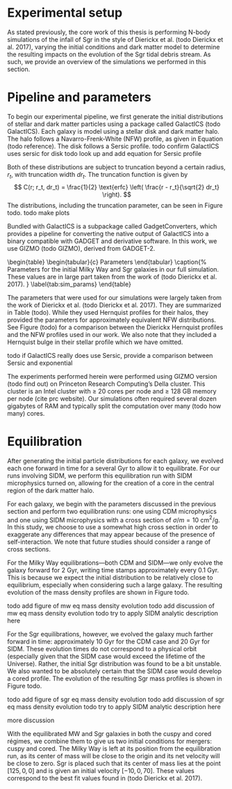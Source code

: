 # Experimental setup

As stated previously, the core work of this thesis is performing N-body simulations of the infall of Sgr in the style of Dierickx et al. (todo Dierickx et al. 2017), varying the initial conditions and dark matter model to determine the resulting impacts on the evolution of the Sgr tidal debris stream. As such, we provide an overview of the simulations we performed in this section.

# Pipeline and parameters

To begin our experimental pipeline, we first generate the initial distributions of stellar and dark matter particles using a package called GalactICS (todo GalactICS). Each galaxy is model using a stellar disk and dark matter halo. The halo follows a Navarro-Frenk-White (NFW) profile, as given in Equation (todo reference). The disk follows a Sersic profile.
todo confirm GalactICS uses sersic for disk
todo look up and add equation for Sersic profile

Both of these distributions are subject to truncation beyond a certain radius, $r_t$, with truncation width $dr_t$. The truncation function is given by 
$$ C(r; r_t, dr_t) = \frac{1}{2} \text{erfc} \left( \frac{r - r_t}{\sqrt{2} dr_t} \right). $$
The distributions, including the truncation parameter, can be seen in Figure todo.
todo make plots

Bundled with GalactICS is a subpackage called GadgetConverters, which provides a pipeline for converting the native output of GalactICS into a binary compatible with GADGET and derivative software. In this work, we use GIZMO (todo GIZMO), derived from GADGET-2.

\begin{table}
\begin{tabular}{c}
Parameters
\end{tabular}
\caption{%
    Parameters for the initial Milky Way and Sgr galaxies in our full simulation. These values are in large part taken from the work of (todo Dierickx et al. 2017).
}
\label{tab:sim_params}
\end{table}

The parameters that were used for our simulations were largely taken from the work of Dierickx et al. (todo Dierickx et al. 2017). They are summarized in Table (todo). While they used Hernquist profiles for their halos, they provided the parameters for approximately equivalent NFW distributions. See Figure (todo) for a comparison between the Dierickx Hernquist profiles and the NFW profiles used in our work. We also note that they included a Hernquist bulge in their stellar profile which we have omitted.

todo if GalactICS really does use Sersic, provide a comparison between Sersic and exponential

The experiments performed herein were performed using GIZMO version (todo find out) on Princeton Research Computing’s Della cluster. This cluster is an Intel cluster with $\geq$ 20 cores per node and $\geq$ 128 GB memory per node (cite prc website). Our simulations often required several dozen gigabytes of RAM and typically split the computation over many (todo how many) cores.

# Equilibration

After generating the initial particle distributions for each galaxy, we evolved each one forward in time for a several Gyr to allow it to equilibrate. For our runs involving SIDM, we perform this equilibration run with SIDM microphysics turned on, allowing for the creation of a core in the central region of the dark matter halo.

For each galaxy, we begin with the parameters discussed in the previous section and perform two equilibration runs: one using CDM microphysics and one using SIDM microphysics with a cross section of $\sigma / m = 10$ cm$^2$/g. In this study, we choose to use a somewhat high cross section in order to exaggerate any differences that may appear because of the presence of self-interaction. We note that future studies should consider a range of cross sections.

For the Milky Way equilibrations—both CDM and SIDM—we only evolve the galaxy forward for 2 Gyr, writing time stamps approximately every 0.1 Gyr. This is because we expect the initial distribution to be relatively close to equilibrium, especially when considering such a large galaxy. The resulting evolution of the mass density profiles are shown in Figure todo.

todo add figure of mw eq mass density evolution
todo add discussion of mw eq mass density evolution
todo try to apply SIDM analytic description here

For the Sgr equilibrations, however, we evolved the galaxy much farther forward in time: approximately 10 Gyr for the CDM case and 20 Gyr for SIDM. These evolution times do not correspond to a physical orbit (especially given that the SIDM case would exceed the lifetime of the Universe). Rather, the initial Sgr distribution was found to be a bit unstable. We also wanted to be absolutely certain that the SIDM case would develop a cored profile. The evolution of the resulting Sgr mass profiles is shown in Figure todo.

todo add figure of sgr eq mass density evolution
todo add discussion of sgr eq mass density evolution
todo try to apply SIDM analytic description here

more discussion

With the equilibrated MW and Sgr galaxies in both the cuspy and cored régimes, we combine them to give us two initial conditions for mergers: cuspy and cored. The Milky Way is left at its position from the equilibration run, as its center of mass will be close to the origin and its net velocity will be close to zero. Sgr is placed such that its center of mass lies at the point $[125, 0, 0]$ and is given an initial velocity $[-10,0,70]$. These values correspond to the best fit values found in (todo Dierickx et al. 2017). 